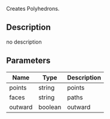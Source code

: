 Creates Polyhedrons.



## Description
no description
## Parameters

<table>
<thead>
	<tr>
		<th>Name</th>
		<th>Type</th>
		<th>Description</th>
	</tr>
</thead>
<tr>
	<td>points</td>
	<td><div class='bg-purple-800 px-2 py-px text-white rounded-sm'>string</div></td>
	<td>points</td>
</tr>
<tr>
	<td>faces</td>
	<td><div class='bg-purple-800 px-2 py-px text-white rounded-sm'>string</div></td>
	<td>paths</td>
</tr>
<tr>
	<td>outward</td>
	<td><div class='bg-emerald-800 px-2 py-px text-white rounded-sm'>boolean</div></td>
	<td>outward</td>
</tr>
</table>